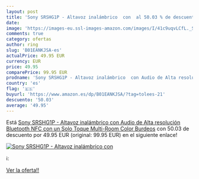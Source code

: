 ```yaml
---
layout: post
title: 'Sony SRSHG1P - Altavoz inalámbrico  con  al 50.03 % de descuento'
date: 
image: 'https://images-eu.ssl-images-amazon.com/images/I/41c9uqvLCfL._SL200_.jpg'
comments: true
category: ofertas
author: ring
slug: 'B01EANKJSA-es'
actualPrice: 49.95 EUR
currency: EUR
price: 49.95
comparePrice: 99.95 EUR
prodname: 'Sony SRSHG1P - Altavoz inalámbrico  con Audio de Alta resolución  Bluetooth  NFC con un Solo Toque  Multi-Room   Color Burdeos'
country: 'es'
flag: '🇪🇸'
buyurl: 'https://www.amazon.es/dp/B01EANKJSA/?tag=tolees-21'
descuento: '50.03'
average: '49.95'
---
```


Está [Sony SRSHG1P - Altavoz inalámbrico  con Audio de Alta resolución  Bluetooth  NFC con un Solo Toque  Multi-Room   Color Burdeos](https://www.amazon.es/dp/B01EANKJSA/?tag=tolees-21) con 50.03 de descuento por 49.95 EUR (original: 99.95 EUR) en el siguiente enlace!

[![Sony SRSHG1P - Altavoz inalámbrico  con ](https://images-eu.ssl-images-amazon.com/images/I/41c9uqvLCfL._SL200_.jpg)](https://www.amazon.es/dp/B01EANKJSA/?tag=tolees-21)

ℹ️:


[Ver la oferta!!](https://www.amazon.es/dp/B01EANKJSA/?tag=tolees-21)
